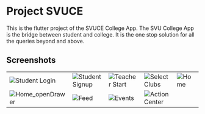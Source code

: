 # Project SVUCE

This is the flutter project of the SVUCE College App. The SVU College App is the bridge between student and college. It is the one stop solution for all the queries beyond and above.

## Screenshots
|                                                                                                                          |                                                                                                                         |                                                                                                                        |                                                                                                                        |                                                                                                                  |
| ------------------------------------------------------------------------------------------------------------------------ | ----------------------------------------------------------------------------------------------------------------------- | ---------------------------------------------------------------------------------------------------------------------- | ---------------------------------------------------------------------------------------------------------------------- | ---------------------------------------------------------------------------------------------------------------- |
| ![Student Login](https://user-images.githubusercontent.com/21126965/87144799-f9972700-c2c5-11ea-8925-3cd7b766f802.png)   | ![Student Signup](https://user-images.githubusercontent.com/21126965/87144802-fa2fbd80-c2c5-11ea-9306-cdec80869105.png) | ![Teacher Start](https://user-images.githubusercontent.com/21126965/87144810-fb60ea80-c2c5-11ea-92b6-10f5c5559507.png) | ![Select Clubs](https://user-images.githubusercontent.com/21126965/87144795-f8fe9080-c2c5-11ea-998c-74894603114d.png)  | ![Home](https://user-images.githubusercontent.com/21126965/87144784-f3a14600-c2c5-11ea-867b-276ac83168e9.png)    |
| ![Home_openDrawer](https://user-images.githubusercontent.com/21126965/87144779-f308af80-c2c5-11ea-8176-160a90dd9895.png) | ![Feed](https://user-images.githubusercontent.com/21126965/87144777-f1d78280-c2c5-11ea-91b7-77f887d4cffd.png)           | ![Events](https://user-images.githubusercontent.com/21126965/87144774-f00dbf00-c2c5-11ea-9e60-afb585f2903a.png)         | ![Action Center](https://user-images.githubusercontent.com/21126965/87144762-eb490b00-c2c5-11ea-8f72-3bb780fa9c7a.png)
